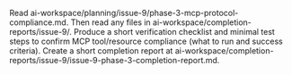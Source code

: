 Read ai-workspace/planning/issue-9/phase-3-mcp-protocol-compliance.md. Then read any files in ai-workspace/completion-reports/issue-9/. Produce a short verification checklist and minimal test steps to confirm MCP tool/resource compliance (what to run and success criteria). Create a short completion report at ai-workspace/completion-reports/issue-9/issue-9-phase-3-completion-report.md.
